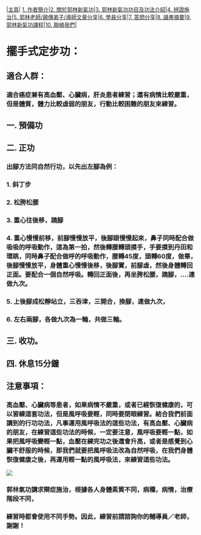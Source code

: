 |[主頁](/README.md)| [1. 作者簡介](/a10.md)|[2. 關於郭林新氣功](/a1.md)|[3. 郭林新氣功功目及功法介紹](/a2.md)|[4. 辨證施治](/a3.md)|[5. 郭林老師/親傳弟子/導師文章分享](/a5.md)|[6. 學員分享](/a6.md)|[7. 答問分享](/a7.md)|[8. 讀書摘要](/a4.md)|[9. 郭林新氣功課程](/郭林新氣功課程.md)|[10. 聯絡我們](/a9.md)|

# 擺手式定步功：

## 適合人群：

### 適合癌症兼有高血壓、心臟病，肝炎患者練習；還有病情比較嚴重，但是體質，體力比較虛弱的朋友，行動比較困難的朋友來練習。

## 一. 預備功

## 二. 正功

### 出腳方法同自然行功，以先出左腳為例：
### 1. 斜丁步
### 2. 松胯松腰
### 3. 重心往後移，蹺腳
### 4. 重心慢慢前移，前腳慢慢放平，後腳跟慢慢起來，鼻子同時配合做吸吸的呼吸動作，這為第一拍，然後轉腰轉頭摸手，手要摸到丹田和環跳，同時鼻子配合做呼的呼吸動作，腰轉45度，頭轉60度，做畢，後腳慢慢放平，身體重心慢慢後移，後腳實，前腳虛，然後身體轉回正面。要配合一個自然呼吸。轉回正面後，再坐胯松腰，蹺腳，....連做九次。
### 5. 上後腳成松靜站立，三吞津，三開合，換腳，連做九次，
### 6. 左右兩腳，各做九次為一輪，共做三輪。

## 三. 收功。

## 四. 休息15分鐘

## 注意事項：

### 高血壓、心臟病等患者，如果病情不嚴重，或者已經恢復健康的，可以習練這套功法，但是風呼吸要輕，同時要閉眼練習。結合我們前面講到的行功功法，凡事運用風呼吸法的這些功法，有高血壓、心臟病的朋友，在練習這些功法的時候，一定要注意，風呼吸要輕一點，如果把風呼吸變輕一點，血壓在練完功之後還會升高，或者是感覺到心臟不舒服的時候，那我們就要把風呼吸法改為自然呼吸，在我們身體恢復健康之後，再運用輕一點的風呼吸法，來練習這些功法。


[![](https://img.youtube.com/vi/_HexxsdTmlY/0.jpg)](https://www.youtube.com/watch?v=_HexxsdTmlY "擺手式定步功")  

### 郭林氣功講求辯症施治，根據各人身體素質不同，病種，病情，治療階段不同，  
### 練習時都會使用不同手勢。因此，練習前請諮詢你的輔導員／老師，謝謝！
